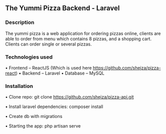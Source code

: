 ## The Yummi Pizza Backend - Laravel

### Description

The yummi pizza is a web application for ordering pizzas online, clients are able to order from menu which contains 8 pizzas, and a shopping cart. Clients can order single or several pizzas.

### Technologies used 
• Frontend – ReactJS (Which is used here https://github.com/shejza/pizza-react)
• Backend – Laravel
• Database – MySQL

### Installation
• Clone repo: git clone https://github.com/shejza/pizza-api.git

• Install laravel dependencies: composer install

• Create db with migrations

• Starting the app: php artisan serve 
